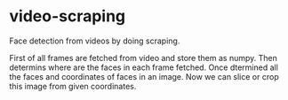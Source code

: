 # video-scraping
Face detection from videos by doing scraping. 

First of all frames are fetched from video and store them as numpy. Then determins where are the faces in each frame fetched. Once dtermined all the faces and coordinates of faces in an image. Now we can slice or crop this image from given coordinates.
